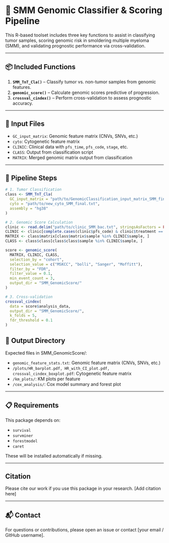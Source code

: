 # 🔬 SMM Genomic Classifier & Scoring Pipeline

This R-based toolset includes three key functions to assist in classifying tumor samples, scoring genomic risk in smoldering multiple myeloma (SMM), and validating prognostic performance via cross-validation.

---

## 📦 Included Functions

1. **`SMM_TnT_Cla()`** – Classify tumor vs. non-tumor samples from genomic features.
2. **`genomic_score()`** – Calculate genomic scores predictive of progression.
3. **`crossval_cindex()`** – Perform cross-validation to assess prognostic accuracy.

---

## 🧪 Input Files

- `GC_input_matrix`: Genomic feature matrix (CNVs, SNVs, etc.)
- `cyto`: Cytogenetic feature matrix
- `CLINIC`: Clinical data with `pfs_time`, `pfs_code`, `stage`, etc.
- `CLASS`: Output from classification script
- `MATRIX`: Merged genomic matrix output from classification

---

## 🔁 Pipeline Steps

```r
# 1. Tumor Classification
class <- SMM_TnT_Cla(
  GC_input_matrix = "path/to/GenomicClassification_input_matrix_SMM_final.txt",
  cyto = "path/to/new_cyto_SMM_final.txt",
  assembly = "hg38"
)

# 2. Genomic Score Calculation
clinic <- read.delim("path/to/clinic_SMM_bac.txt", stringsAsFactors = FALSE)
CLINIC <- clinic[complete.cases(clinic$pfs_code) & clinic$treatment == "no", ]
MATRIX <- class$matrix[class$matrix$sample %in% CLINIC$sample, ]
CLASS <- class$class[class$class$sample %in% CLINIC$sample, ]

score <- genomic_score(
  MATRIX, CLINIC, CLASS,
  selection_by = "cohort",
  selection_value = c("MSKCC", "bolli", "Sanger", "Moffitt"),
  filter_by = "FDR",
  filter_value = 0.1,
  min_event_count = 3,
  output_dir = "SMM_GenomicScore/"
)

# 3. Cross-validation
crossval_cindex(
  data = score$analysis_data,
  output_dir = "SMM_GenomicScore/",
  k_folds = 5,
  fdr_threshold = 0.1
)
```

## 📂 Output Directory

Expected files in SMM_GenomicScore/:

- `genomic_feature_stats.txt`: Genomic feature matrix (CNVs, SNVs, etc.)
- `/plots/HR_barplot.pdf, HR_with_CI_plot.pdf, crossval_cindex_boxplot.pdf`: Cytogenetic feature matrix
- `/km_plots/`: KM plots per feature
- `/cox_analysis/`: Cox model summary and forest plot

---

## 📋 Requirements

This package depends on:

- `survival`
- `survminer`
- `forestmodel`
- `caret`

These will be installed automatically if missing.

---

## Citation
Please cite our work if you use this package in your research. [Add citation here]

---

## 📬 Contact

For questions or contributions, please open an issue or contact [your email / GitHub username].






